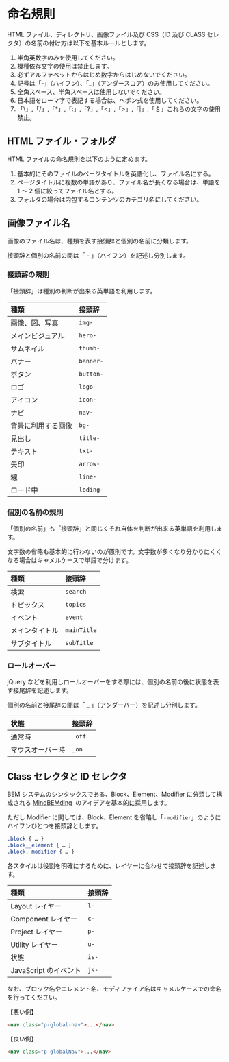 # 命名規則

HTML ファイル、ディレクトリ、画像ファイル及び CSS（ID 及び CLASS セレクタ）の名前の付け方は以下を基本ルールとします。

1. 半角英数字のみを使用してください。
2. 機種依存文字の使用は禁止します。
3. 必ずアルファベットからはじめ数字からはじめないでください。
4. 記号は「-」（ハイフン）、「\_」（アンダースコア）のみ使用してください。
5. 全角スペース、半角スペースは使用しないでください。
6. 日本語をローマ字で表記する場合は、ヘボン式を使用してください。
7. 「\」,「/」,「\*」,「:」,「?」,「<」,「>」,「|」,「＄」これらの文字の使用禁止。

## **HTML ファイル・フォルダ**

HTML ファイルの命名規則を以下のように定めます。

1. 基本的にそのファイルのページタイトルを英語化し、ファイル名にする。
2. ページタイトルに複数の単語があり、ファイル名が長くなる場合は、単語を 1 ～ 2 個に絞ってファイル名とする。
3. フォルダの場合は内包するコンテンツのカテゴリ名にしてください。

## **画像ファイル名**

画像のファイル名は、種類を表す接頭辞と個別の名前に分類します。

接頭辞と個別の名前の間は「 - 」（ハイフン）を記述し分別します。

### **接頭辞の規則**

「接頭辞」は種別の判断が出来る英単語を利用します。

| 種類               | 接頭辞    |
| :----------------- | :-------- |
| 画像、図、写真     | `img-`    |
| メインビジュアル   | `hero-`   |
| サムネイル         | `thumb-`  |
| バナー             | `banner-` |
| ボタン             | `button-` |
| ロゴ               | `logo-`   |
| アイコン           | `icon-`   |
| ナビ               | `nav-`    |
| 背景に利用する画像 | `bg-`     |
| 見出し             | `title-`  |
| テキスト           | `txt-`    |
| 矢印               | `arrow-`  |
| 線                 | `line-`   |
| ロード中           | `loding-` |

### **個別の名前の規則**

「個別の名前」も「接頭辞」と同じくそれ自体を判断が出来る英単語を利用します。

文字数の省略も基本的に行わないのが原則です。文字数が多くなり分かりにくくなる場合はキャメルケースで単語で分けます。

| 種類           | 接頭辞      |
| :------------- | :---------- |
| 検索           | `search`    |
| トピックス     | `topics`    |
| イベント       | `event`     |
| メインタイトル | `mainTitle` |
| サブタイトル   | `subTitle`  |

### **ロールオーバー**

jQuery などを利用しロールオーバーをする際には、個別の名前の後に状態を表す接尾辞を記述します。

個別の名前と接尾辞の間は「 \_ 」（アンダーバー）を記述し分別します。

| 状態             | 接頭辞 |
| :--------------- | :----- |
| 通常時           | `_off` |
| マウスオーバー時 | `_on`  |

## Class セレクタと ID セレクタ

BEM システムのシンタックスである、Block、Element、Modifier に分類して構成される [MindBEMding](https://csswizardry.com/2013/01/mindbemding-getting-your-head-round-bem-syntax/)  のアイデアを基本的に採用します。

ただし Modifier に関しては、Block、Element を省略し「`-modifier`」のようにハイフンひとつを接頭辞とします。

```scss
.block { … }
.block__element { … }
.block.-modifier { … }
```

各スタイルは役割を明確にするために、レイヤーに合わせて接頭辞を記述します。

| 種類                  | 接頭辞 |
| :-------------------- | :----- |
| Layout レイヤー       | `l-`   |
| Component レイヤー    | `c-`   |
| Project レイヤー      | `p-`   |
| Utility レイヤー      | `u-`   |
| 状態                  | `is-`  |
| JavaScript のイベント | `js-`  |

なお、ブロック名やエレメント名、モディファイア名はキャメルケースでの命名を行ってください。

【悪い例】

```html
<nav class="p-global-nav">...</nav>
```

【良い例】

```html
<nav class="p-globalNav">...</nav>
```
